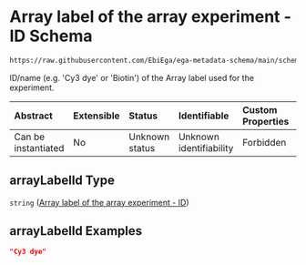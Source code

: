 # Array label of the array experiment - ID Schema

```txt
https://raw.githubusercontent.com/EbiEga/ega-metadata-schema/main/schemas/EGA.common-definitions.json#/definitions/arrayLabel/properties/arrayLabelId
```

ID/name (e.g. 'Cy3 dye' or 'Biotin') of the Array label used for the experiment.

| Abstract            | Extensible | Status         | Identifiable            | Custom Properties | Additional Properties | Access Restrictions | Defined In                                                                                           |
| :------------------ | :--------- | :------------- | :---------------------- | :---------------- | :-------------------- | :------------------ | :--------------------------------------------------------------------------------------------------- |
| Can be instantiated | No         | Unknown status | Unknown identifiability | Forbidden         | Allowed               | none                | [EGA.common-definitions.json\*](../../../schemas/EGA.common-definitions.json "open original schema") |

## arrayLabelId Type

`string` ([Array label of the array experiment - ID](ega-12-definitions-repeatable-arraylabel-node-properties-array-label-of-the-array-experiment---id.md))

## arrayLabelId Examples

```json
"Cy3 dye"
```
